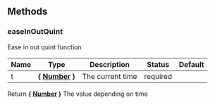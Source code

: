




## Methods


### easeInOutQuint

Ease in out quint function



Name  |  Type  |  Description  |  Status  |  Default
------------  |  ------------  |  ------------  |  ------------  |  ------------
t  |  **{ <a class="link" href="https://developer.mozilla.org/fr/docs/Web/JavaScript/Reference/Objets_globaux/Number" target="_blank" title="Number">Number</a> }**  |  The current time  |  required  |

Return **{ <a class="link" href="https://developer.mozilla.org/fr/docs/Web/JavaScript/Reference/Objets_globaux/Number" target="_blank" title="Number">Number</a> }** The value depending on time
